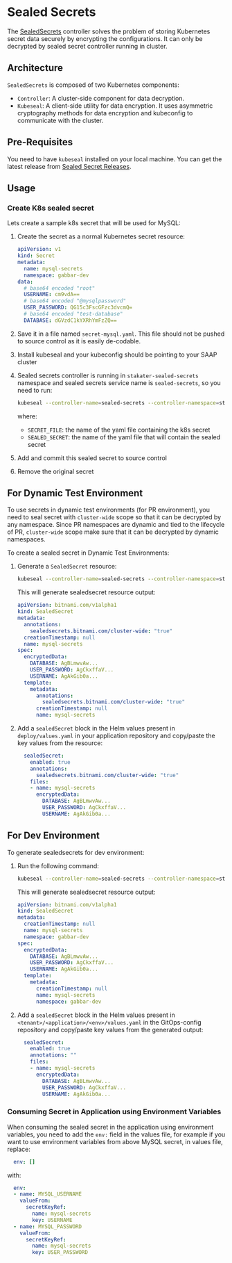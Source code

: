 # Sealed Secrets

The [SealedSecrets](https://github.com/bitnami-labs/sealed-secrets) controller solves the problem of storing Kubernetes secret data securely by encrypting the configurations. It can only be decrypted by sealed secret controller running in cluster.

## Architecture

`SealedSecrets` is composed of two Kubernetes components:

* `Controller`: A cluster-side component for data decryption.
* `Kubeseal`: A client-side utility for data encryption. It uses asymmetric cryptography methods for data encryption and kubeconfig to communicate with the cluster.

## Pre-Requisites

You need to have `kubeseal` installed on your local machine. You can get the latest release from [Sealed Secret Releases](https://github.com/bitnami-labs/sealed-secrets/releases).

## Usage

### Create K8s sealed secret

Lets create a sample k8s secret that will be used for MySQL:

1. Create the secret as a normal Kubernetes secret resource:

    ```yaml
    apiVersion: v1
    kind: Secret
    metadata:
      name: mysql-secrets
      namespace: gabbar-dev
    data:
      # base64 encoded "root"
      USERNAME: cm9vdA==
      # base64 encoded "@mysqlpassword"
      USER_PASSWORD: QG15c3FscGFzc3dvcmQ=
      # base64 encoded "test-database"
      DATABASE: dGVzdC1kYXRhYmFzZQ==
    ```

1. Save it in a file named `secret-mysql.yaml`. This file should not be pushed to source control as it is easily de-codable.

1. Install kubeseal and your kubeconfig should be pointing to your SAAP cluster

1. Sealed secrets controller is running in `stakater-sealed-secrets` namespace and sealed secrets service name is `sealed-secrets`, so you need to run:

    ```sh
    kubeseal --controller-name=sealed-secrets --controller-namespace=stakater-sealed-secrets --format yaml < SECRET_FILE 
    ```

    where:

    * `SECRET_FILE`: the name of the yaml file containing the k8s secret
    * `SEALED_SECRET`: the name of the yaml file that will contain the sealed secret

1. Add and commit this sealed secret to source control

1. Remove the original secret

## For Dynamic Test Environment

To use secrets in dynamic test environments (for PR environment), you need to seal secret with `cluster-wide` scope so that it can be decrypted by any namespace. Since PR namespaces are dynamic and tied to the lifecycle of PR, `cluster-wide` scope make sure that it can be decrypted by dynamic namespaces.

To create a sealed secret in Dynamic Test Environments:

1. Generate a `SealedSecret` resource:

    ```sh
    kubeseal --controller-name=sealed-secrets --controller-namespace=stakater-sealed-secrets --format yaml --scope cluster-wide < secret-mysql.yaml 
    ```

    This will generate sealedsecret resource output:

    ```yaml
    apiVersion: bitnami.com/v1alpha1
    kind: SealedSecret
    metadata:
      annotations:
        sealedsecrets.bitnami.com/cluster-wide: "true"
      creationTimestamp: null
      name: mysql-secrets
    spec:
      encryptedData:
        DATABASE: AgBLmwvAw...
        USER_PASSWORD: AgCkxffaV...
        USERNAME: AgAkGib0a...
      template:
        metadata:
          annotations:
            sealedsecrets.bitnami.com/cluster-wide: "true"
          creationTimestamp: null
          name: mysql-secrets
    ```

1. Add a `sealedSecret` block in the Helm values present in `deploy/values.yaml` in your application repository and copy/paste the key values from the resource:

    ```yaml
      sealedSecret:
        enabled: true
        annotations:
          sealedsecrets.bitnami.com/cluster-wide: "true"
        files:
        - name: mysql-secrets
          encryptedData:
            DATABASE: AgBLmwvAw...
            USER_PASSWORD: AgCkxffaV...
            USERNAME: AgAkGib0a...
    ```

## For Dev Environment

To generate sealedsecrets for dev environment:

1. Run the following command:

    ```sh
    kubeseal --controller-name=sealed-secrets --controller-namespace=stakater-sealed-secrets --format yaml  < secret-mysql.yaml 
    ```

    This will generate sealedsecret resource output:

    ```yaml
    apiVersion: bitnami.com/v1alpha1
    kind: SealedSecret
    metadata:
      creationTimestamp: null
      name: mysql-secrets
      namespace: gabbar-dev
    spec:
      encryptedData:
        DATABASE: AgBLmwvAw...
        USER_PASSWORD: AgCkxffaV...
        USERNAME: AgAkGib0a...
      template:
        metadata:
          creationTimestamp: null
          name: mysql-secrets
          namespace: gabbar-dev
    ```

1. Add a `sealedSecret` block in the Helm values present in `<tenant>/<application>/<env>/values.yaml` in the GitOps-config repository and copy/paste key values from the generated output:

    ```yaml
      sealedSecret:
        enabled: true
        annotations: ""
        files:
        - name: mysql-secrets
          encryptedData:
            DATABASE: AgBLmwvAw...
            USER_PASSWORD: AgCkxffaV...
            USERNAME: AgAkGib0a...
    ```

### Consuming Secret in Application using Environment Variables

When consuming the sealed secret in the application using environment variables, you need to add the `env:` field in the values file, for example if you want to use environment variables from above MySQL secret, in values file, replace:

```yaml
  env: []
```

with:

```yaml
  env:
  - name: MYSQL_USERNAME
    valueFrom:
      secretKeyRef:
        name: mysql-secrets
        key: USERNAME
  - name: MYSQL_PASSWORD
    valueFrom:
      secretKeyRef:
        name: mysql-secrets
        key: USER_PASSWORD
```
